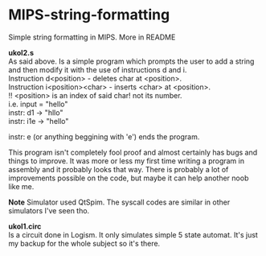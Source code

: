 # MIPS-string-formatting
Simple string formatting in MIPS. More in README

<b>ukol2.s</b><br>
As said above. Is a simple program which prompts the user to add a string and then modify it
with the use of instructions d and i. <br>
Instruction d\<position\> - deletes char at \<position\>. <br>
Instruction i\<position\>\<char\> - inserts \<char\> at \<position\>. <br>
!! \<position\> is an index of said char! not its number. <br>
i.e. input = "hello" <br>
instr: d1 -> "hllo" <br>
instr: i1e -> "hello" <br>

instr: e (or anything beggining with 'e') ends the program.



This program isn't completely fool proof and almost certainly has bugs and things to improve.
It was more or less my first time writing a program in assembly and it probably looks that way.
There is probably a lot of improvements possible on the code, but maybe it can help another 
noob like me.

<b>Note</b>
Simulator used QtSpim. The syscall codes are similar in other simulators I've seen tho.

<b>ukol1.circ</b><br>
Is a circuit done in Logism. It only simulates simple 5 state automat.
It's just my backup for the whole subject so it's there.
